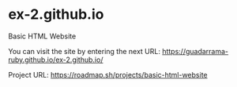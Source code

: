 # ex-2.github.io
Basic HTML Website

You can visit the site by entering the next URL: https://guadarrama-ruby.github.io/ex-2.github.io/

Project URL: https://roadmap.sh/projects/basic-html-website